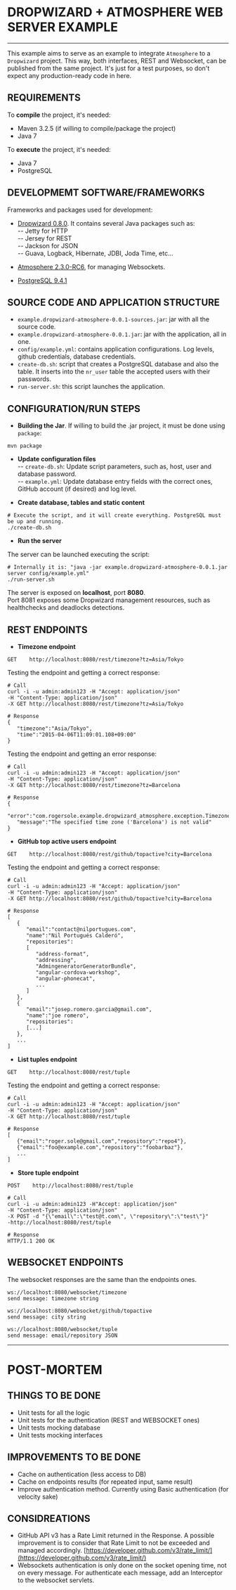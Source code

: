 
# DROPWIZARD + ATMOSPHERE WEB SERVER EXAMPLE

---------

This example aims to serve as an example to integrate `Atmosphere`  to a `Dropwizard` project.
This way, both interfaces, REST and Websocket, can be published from the same project.
It's just for a test purposes, so don't expect any production-ready code in here.


## REQUIREMENTS

To **compile** the project, it's needed:

- Maven 3.2.5 (if willing to compile/package the project)
- Java 7

To **execute** the project, it's needed:

- Java 7
- PostgreSQL


## DEVELOPMEMT SOFTWARE/FRAMEWORKS

Frameworks and packages used for development:

- [Dropwizard 0.8.0](http://www.dropwizard.io/). It contains several Java packages such as:  
-- Jetty for HTTP  
-- Jersey for REST  
-- Jackson for JSON  
-- Guava, Logback, Hibernate, JDBI, Joda Time, etc... 
  
- [Atmosphere 2.3.0-RC6](https://github.com/Atmosphere/atmosphere), for managing Websockets.

- [PostgreSQL 9.4.1](http://postgresapp.com/)


## SOURCE CODE AND APPLICATION STRUCTURE

- `example.dropwizard-atmosphere-0.0.1-sources.jar`: jar with all the source code.
- `example.dropwizard-atmosphere-0.0.1.jar`: jar with the application, all in one.
- `config/example.yml`: contains application configurations. Log levels, github credentials, database credentials.
- `create-db.sh`: script that creates a PostgreSQL database and also the table. It inserts into the `nr_user` 
  table the accepted users with their passwords.  
- `run-server.sh`: this script launches the application.


## CONFIGURATION/RUN STEPS

- **Building the Jar**. If willing to build the .jar project, it must be done using `package`:

```
mvn package
```

- **Update configuration files**  
-- `create-db.sh`: Update script parameters, such as, host, user and database password.  
-- `example.yml`: Update database entry fields with the correct ones, GitHub account (if desired) and log level.

- **Create database, tables and static content**

```
# Execute the script, and it will create everything. PostgreSQL must be up and running.
./create-db.sh
```

- **Run the server**

The server can be launched executing the script:

```
# Internally it is: "java -jar example.dropwizard-atmosphere-0.0.1.jar server config/example.yml"
./run-server.sh
```

The server is exposed on **localhost**, port **8080**.  
Port 8081 exposes some Dropwizard management resources, such as healthchecks and deadlocks detections.

## REST ENDPOINTS

- **Timezone endpoint**

```
GET    http://localhost:8080/rest/timezone?tz=Asia/Tokyo
```

Testing the endpoint and getting a correct response:

```
# Call
curl -i -u admin:admin123 -H "Accept: application/json" 
-H "Content-Type: application/json" 
-X GET http://localhost:8080/rest/timezone?tz=Asia/Tokyo

# Response
{
   "timezone":"Asia/Tokyo",
   "time":"2015-04-06T11:09:01.108+09:00"
}
```

Testing the endpoint and getting an error response:

```
# Call
curl -i -u admin:admin123 -H "Accept: application/json" 
-H "Content-Type: application/json" 
-X GET http://localhost:8080/rest/timezone?tz=Barcelona

# Response
{
   "error":"com.rogersole.example.dropwizard_atmosphere.exception.TimezoneException",
   "message":"The specified time zone ('Barcelona') is not valid"
}
```

-  **GitHub top active users endpoint**

```
GET    http://localhost:8080/rest/github/topactive?city=Barcelona
```

Testing the endpoint and getting a correct response:

```
# Call
curl -i -u admin:admin123 -H "Accept: application/json" 
-H "Content-Type: application/json" 
-X GET http://localhost:8080/rest/github/topactive?city=Barcelona

# Response
[
   {
      "email":"contact@nilportugues.com",
      "name":"Nil Portugués Calderó",
      "repositories":
      [
         "address-format",
         "addressing",
         "AdmingeneratorGeneratorBundle",
         "angular-cordova-workshop",
         "angular-phonecat",
         ...
      ]
   },
   {
      "email":"josep.romero.garcia@gmail.com",
      "name":"joe romero",
      "repositories":	   
      [...]
   },
   ...   
]
```

- **List tuples endpoint**

```
GET    http://localhost:8080/rest/tuple
```

Testing the endpoint and getting a correct response:

```
# Call
curl -i -u admin:admin123 -H "Accept: application/json" 
-H "Content-Type: application/json" 
-X GET http://localhost:8080/rest/tuple

# Response
[
   {"email":"roger.sole@gmail.com","repository":"repo4"},
   {"email":"foo@example.com","repository":"foobarbaz"},
   ...
]
```

- **Store tuple endpoint**

```
POST    http://localhost:8080/rest/tuple
```

```
# Call
curl -i -u admin:admin123 -H"Accept: application/json" 
-H "Content-Type: application/json" 
-X POST -d "{\"email\":\"test@t.com\", \"repository\":\"test\"}" 
-http://localhost:8080/rest/tuple

# Response
HTTP/1.1 200 OK
```

## WEBSOCKET ENDPOINTS

The websocket responses are the same than the endpoints ones.
```
ws://localhost:8080/websocket/timezone
send message: timezone string

ws://localhost:8080/websocket/github/topactive
send message: city string

ws://localhost:8080/websocket/tuple
send message: email/repository JSON
```

---- 

# POST-MORTEM

## THINGS TO BE DONE
- Unit tests for all the logic
- Unit tests for the authentication (REST and WEBSOCKET ones)
- Unit tests mocking database
- Unit tests mocking interfaces

## IMPROVEMENTS TO BE DONE
- Cache on authentication (less access to DB)
- Cache on endpoints results (for repeated input, same result)
- Improve authentication method. Currently using Basic authentication (for velocity sake)

## CONSIDREATIONS
- GitHub API v3 has a Rate Limit returned in the Response. A possible improvement is to consider that Rate Limit to not be exceeded and managed accordingly. [https://developer.github.com/v3/rate_limit/](https://developer.github.com/v3/rate_limit/)
- Websockets authentication is only done on the socket opening time, not on every message. For authenticate each message, add an Interceptor to the websocket servlets.